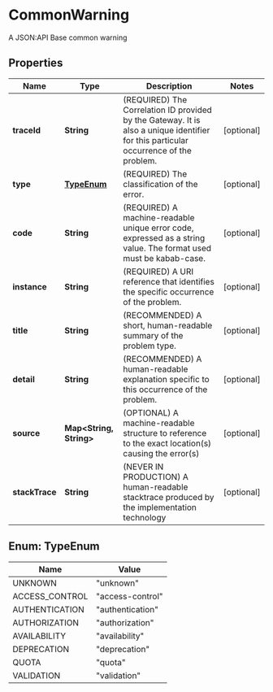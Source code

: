 

# CommonWarning

A JSON:API Base common warning

## Properties

| Name | Type | Description | Notes |
|------------ | ------------- | ------------- | -------------|
|**traceId** | **String** | (REQUIRED) The Correlation ID provided by the Gateway. It is also a unique identifier for this particular occurrence of the problem. |  [optional] |
|**type** | [**TypeEnum**](#TypeEnum) | (REQUIRED) The classification of the error. |  [optional] |
|**code** | **String** | (REQUIRED) A machine-readable unique error code, expressed as a string value. The format used must be kabab-case. |  [optional] |
|**instance** | **String** | (REQUIRED) A URI reference that identifies the specific occurrence of the problem. |  [optional] |
|**title** | **String** | (RECOMMENDED) A short, human-readable summary of the problem type. |  [optional] |
|**detail** | **String** | (RECOMMENDED) A human-readable explanation specific to this occurrence of the problem. |  [optional] |
|**source** | **Map&lt;String, String&gt;** | (OPTIONAL) A machine-readable structure to reference to the exact location(s) causing the error(s) |  [optional] |
|**stackTrace** | **String** | (NEVER IN PRODUCTION) A human-readable stacktrace produced by the implementation technology |  [optional] |



## Enum: TypeEnum

| Name | Value |
|---- | -----|
| UNKNOWN | &quot;unknown&quot; |
| ACCESS_CONTROL | &quot;access-control&quot; |
| AUTHENTICATION | &quot;authentication&quot; |
| AUTHORIZATION | &quot;authorization&quot; |
| AVAILABILITY | &quot;availability&quot; |
| DEPRECATION | &quot;deprecation&quot; |
| QUOTA | &quot;quota&quot; |
| VALIDATION | &quot;validation&quot; |



